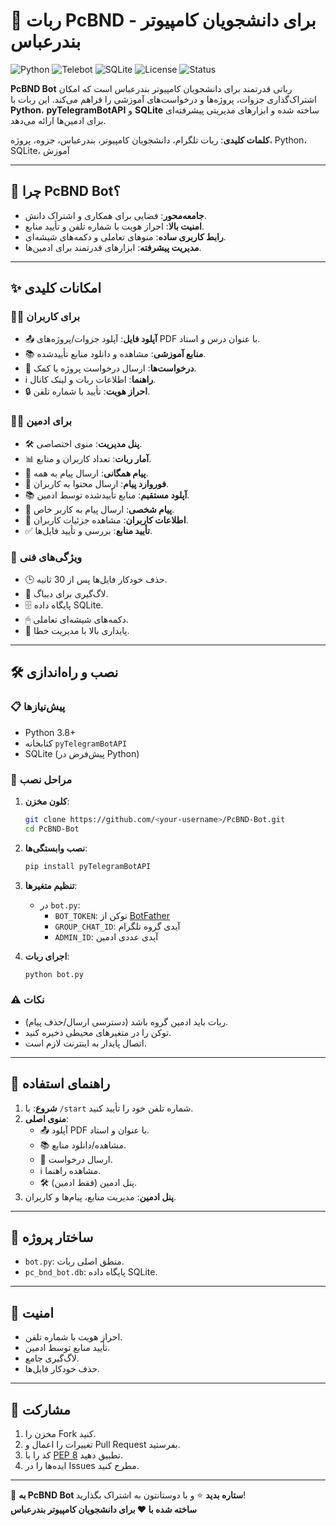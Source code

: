 # 🚀 ربات PcBND - برای دانشجویان کامپیوتر بندرعباس

![Python](https://img.shields.io/badge/Python-3.8%2B-blue?logo=python)
![Telebot](https://img.shields.io/badge/pyTelegramBotAPI-Latest-green?logo=telegram)
![SQLite](https://img.shields.io/badge/SQLite-Database-yellow?logo=sqlite)
![License](https://img.shields.io/badge/License-PcBND-red)
![Status](https://img.shields.io/badge/Status-Active-brightgreen)

**PcBND Bot** رباتی قدرتمند برای دانشجویان کامپیوتر بندرعباس است که امکان اشتراک‌گذاری جزوات، پروژه‌ها و درخواست‌های آموزشی را فراهم می‌کند. این ربات با **Python**، **pyTelegramBotAPI** و **SQLite** ساخته شده و ابزارهای مدیریتی پیشرفته‌ای برای ادمین‌ها ارائه می‌دهد.

**کلمات کلیدی**: ربات تلگرام، دانشجویان کامپیوتر، بندرعباس، جزوه، پروژه، Python، SQLite، آموزش

---

## 🌟 چرا PcBND Bot؟
- **جامعه‌محور**: فضایی برای همکاری و اشتراک دانش.
- **امنیت بالا**: احراز هویت با شماره تلفن و تأیید منابع.
- **رابط کاربری ساده**: منوهای تعاملی و دکمه‌های شیشه‌ای.
- **مدیریت پیشرفته**: ابزارهای قدرتمند برای ادمین‌ها.

---

## ✨ امکانات کلیدی

### 🧑‍🎓 برای کاربران
- 📤 **آپلود فایل**: آپلود جزوات/پروژه‌های PDF با عنوان درس و استاد.
- 📚 **منابع آموزشی**: مشاهده و دانلود منابع تأییدشده.
- 📩 **درخواست‌ها**: ارسال درخواست پروژه یا کمک.
- ℹ️ **راهنما**: اطلاعات ربات و لینک کانال.
- 🔒 **احراز هویت**: تأیید با شماره تلفن.

### 👨‍💼 برای ادمین
- 🛠 **پنل مدیریت**: منوی اختصاصی.
- 📊 **آمار ربات**: تعداد کاربران و منابع.
- 📢 **پیام همگانی**: ارسال پیام به همه.
- 🔄 **فوروارد پیام**: ارسال محتوا به کاربران.
- 📚 **آپلود مستقیم**: منابع تأییدشده توسط ادمین.
- 💬 **پیام شخصی**: ارسال پیام به کاربر خاص.
- 👤 **اطلاعات کاربران**: مشاهده جزئیات کاربران.
- ✅ **تأیید منابع**: بررسی و تأیید فایل‌ها.

### 🔧 ویژگی‌های فنی
- 🕒 حذف خودکار فایل‌ها پس از 30 ثانیه.
- 📜 لاگ‌گیری برای دیباگ.
- 🗄 پایگاه داده SQLite.
- 🖱 دکمه‌های شیشه‌ای تعاملی.
- 🔄 پایداری بالا با مدیریت خطا.

---

## 🛠 نصب و راه‌اندازی

### 📋 پیش‌نیازها
- Python 3.8+
- کتابخانه `pyTelegramBotAPI`
- SQLite (پیش‌فرض در Python)

### 🔧 مراحل نصب
1. **کلون مخزن**:
   ```bash
   git clone https://github.com/<your-username>/PcBND-Bot.git
   cd PcBND-Bot
   ```

2. **نصب وابستگی‌ها**:
   ```bash
   pip install pyTelegramBotAPI
   ```

3. **تنظیم متغیرها**:
   - در `bot.py`:
     - `BOT_TOKEN`: توکن از [BotFather](https://t.me/BotFather)
     - `GROUP_CHAT_ID`: آیدی گروه تلگرام
     - `ADMIN_ID`: آیدی عددی ادمین

4. **اجرای ربات**:
   ```bash
   python bot.py
   ```

### ⚠️ نکات
- ربات باید ادمین گروه باشد (دسترسی ارسال/حذف پیام).
- توکن را در متغیرهای محیطی ذخیره کنید.
- اتصال پایدار به اینترنت لازم است.

---

## 📖 راهنمای استفاده
1. **شروع**: با `/start` شماره تلفن خود را تأیید کنید.
2. **منوی اصلی**:
   - 📤 آپلود PDF با عنوان و استاد.
   - 📚 مشاهده/دانلود منابع.
   - 📩 ارسال درخواست.
   - ℹ️ مشاهده راهنما.
   - 🛠 پنل ادمین (فقط ادمین).
3. **پنل ادمین**: مدیریت منابع، پیام‌ها و کاربران.

---

## 📂 ساختار پروژه
- `bot.py`: منطق اصلی ربات.
- `pc_bnd_bot.db`: پایگاه داده SQLite.

---

## 🔐 امنیت
- احراز هویت با شماره تلفن.
- تأیید منابع توسط ادمین.
- لاگ‌گیری جامع.
- حذف خودکار فایل‌ها.

---

## 🤝 مشارکت
1. مخزن را Fork کنید.
2. تغییرات را اعمال و Pull Request بفرستید.
3. کد را با [PEP 8](https://peps.python.org/pep-0008/) تطبیق دهید.
4. ایده‌ها را در Issues مطرح کنید.


---

🌟 **به PcBND Bot ستاره بدید** ⭐ و با دوستانتون به اشتراک بگذارید!  
**ساخته شده با ❤️ برای دانشجویان کامپیوتر بندرعباس**
